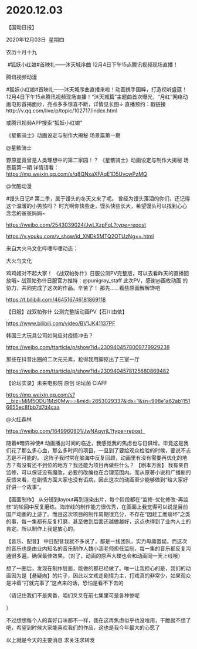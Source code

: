 ﻿#  2020.12.03
【国动日报】

2020年12月03日  星期四


农历十月十九


 #狐妖小红娘#首映礼——沐天城序曲 12月4日下午15点腾讯视频现场直播！

腾讯视频动漫                 


#狐妖小红娘#首映礼——沐天城序曲直播来啦！动画携手国粹，打造视听盛筵！12月4日下午15点腾讯视频现场直播！“沐天城篇”主题曲首次曝光，“月红”网络动画电影首揭面纱，亮点多多惊喜不断，详情见长图↓
直播预约：戳链接http://v.qq.com/live/p/topic/102717/index.html


或腾讯视频APP搜索“狐妖小红娘”




《星骸骑士》动画设定与制作大揭秘 场景篇第一期


@星骸骑士                            

野原星竟曾是人类理想中的第二家园！？
《星骸骑士》动画设定与制作大揭秘 场景篇第一期
详情请看：https://mp.weixin.qq.com/s/q8QNxaXFAqE1D5UvcwPzMQ




@优酷动漫  


#馒头日记# 第二季，属于馒头的冬天又来了呢。
曾经为馒头落泪的你们，还记得这个温暖的小男孩吗？
时光啊你快些走，馒头快些长大，希望馒头可以找到心心念念的爸爸妈妈~

https://weibo.com/2543039024/JwLXzpFqL?type=repost

https://v.youku.com/v_show/id_XNDk5MTQ2OTUzNg==.html




来自大火鸟文化哔哩哔哩动态：

大火鸟文化

鸡鸡姬对不起大家！
《战双帕弥什》日服公测PV完整版，可以去看昨天的直播回放哦~
战双帕弥什日服官方推特：@punigray_staff
此次PV，感谢@画枚动画 的协力，共同完成了这次的作品。辛苦了！
那先……看些原画解解馋吧

https://t.bilibili.com/464516746181869118




【日服】战双帕弥什 公测完整版动画PV【石川由依】


https://www.bilibili.com/video/BV1JK41137PF

韩国三大玩具公司如何应对疫情冲击？

https://weibo.com/ttarticle/p/show?id=2309404578009779929238

那些在抖音出圈的二次元元素，尬得我用脚抠出了三室一厅

https://weibo.com/ttarticle/p/show?id=2309404578125680869482

【论坛实录】未来电影院
原创 论坛菌 CIAFF

https://mp.weixin.qq.com/s?__biz=MjM5ODU1MzI0Mw==&mid=2653029337&idx=1&sn=998e1a62ab11516655ec8fbb7d7d4caa

@火红森林    


https://weibo.com/1649960801/JwNAqyrjL?type=repost  


随着#暗界神使# 动画播出时间的临近，我感觉我的焦虑也与日俱增。毕竟这是我们花了那么多心血，那么多时间的项目，一旦到了要给观众检验的时候，要说不忐忑是不可能的。
这阵子我时常在脑海中反复回顾，动画里有没有需要再优化的地方？有没有还不到位的地方？我还能为项目再做些什么？
【剧本方面】
我有亲自监修，可以保证没有魔改，必要的改编也在合理范围内。而从原著小说和广播剧的反馈来看，在剧情方面大家也没有诟病。因此这次的动画至少能够做到“给大家好好讲一个故事”。

【画面制作】
从分镜到layout再到渲染出片，每个阶段都在“监修-优化修改-再监修”的轮回中反复磨练。海岸线的制作能力很优秀，在画面上我觉得可以说是目前国产动画的上游了。而且这次项目的制作周期很充分，不存在“因赶工而崩坏”之类的事，每一集都有反复打磨，甚至做到后面还越做越好，这点也得到了业内人士的肯定。所以制作上我是放心的。

【音乐、配音】
中日配音我就不多说了，都是一线团队，实力毋庸置疑。而这次的音乐也是由业内知名的音乐制作人魏小涵老师担任监制，每一集的音乐都反复沟通很多遍，确保最佳效果。（对了，动画的原声大碟也会和动画同一天上线哦）

想了一圈后，发现在制作层面，能做的都已经做了。唯一让我担心的是，我们的动画因为是【悬疑向】的片子，因此以文戏走剧情为主，打戏真的非常少，如果观众是冲着“打就完事了”这点来的话，恐怕是看不下去的

（请记住我们不是爽番，咱们爻爻在前七集里可是各种惨呢

）

不过想想每个人的喜好口味都不一样，我在这再焦虑似乎也没啥用，干脆就不想了吧，希望到时候大家能喜欢我们的作品，这也是我今年最大的心愿了










以上就是今天的主要消息
求关注求转发













